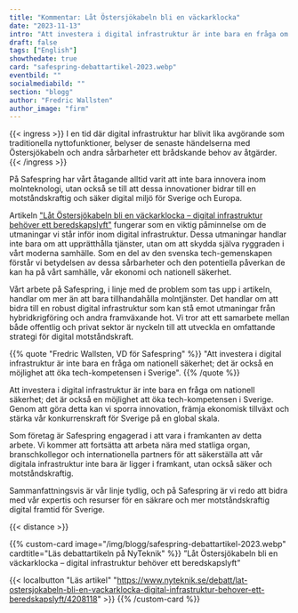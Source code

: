 ```yaml
---
title: "Kommentar: Låt Östersjökabeln bli en väckarklocka"
date: "2023-11-13"
intro: "Att investera i digital infrastruktur är inte bara en fråga om nationell säkerhet; det är också en möjlighet att öka tech-kompetensen i Sverige."
draft: false
tags: ["English"]
showthedate: true
card: "safespring-debattartikel-2023.webp"
eventbild: ""
socialmediabild: ""
section: "blogg"
author: "Fredric Wallsten"
author_image: "firm"
---
```



{{< ingress >}}
I en tid där digital infrastruktur har blivit lika avgörande som traditionella nyttofunktioner, belyser de senaste händelserna med Östersjökabeln och andra sårbarheter ett brådskande behov av åtgärder. 
{{< /ingress >}}

På Safespring har vårt åtagande alltid varit att inte bara innovera inom molnteknologi, utan också se till att dessa innovationer bidrar till en motståndskraftig och säker digital miljö för Sverige och Europa.

Artikeln ["Låt Östersjökabeln bli en väckarklocka – digital infrastruktur behöver ett beredskapslyft"](https://www.nyteknik.se/debatt/lat-ostersjokabeln-bli-en-vackarklocka-digital-infrastruktur-behover-ett-beredskapslyft/4208118) fungerar som en viktig påminnelse om de utmaningar vi står inför inom digital infrastruktur. Dessa utmaningar handlar inte bara om att upprätthålla tjänster, utan om att skydda själva ryggraden i vårt moderna samhälle. Som en del av den svenska tech-gemenskapen förstår vi betydelsen av dessa sårbarheter och den potentiella påverkan de kan ha på vårt samhälle, vår ekonomi och nationell säkerhet.

Vårt arbete på Safespring, i linje med de problem som tas upp i artikeln, handlar om mer än att bara tillhandahålla molntjänster. Det handlar om att bidra till en robust digital infrastruktur som kan stå emot utmaningar från hybridkrigföring och andra framväxande hot. Vi tror att ett samarbete mellan både offentlig och privat sektor är nyckeln till att utveckla en omfattande strategi för digital motståndskraft.

{{% quote "Fredric Wallsten, VD för Safespring" %}}
"Att investera i digital infrastruktur är inte bara en fråga om nationell säkerhet; det är också en möjlighet att öka tech-kompetensen i Sverige".
{{% /quote %}}

Att investera i digital infrastruktur är inte bara en fråga om nationell säkerhet; det är också en möjlighet att öka tech-kompetensen i Sverige. Genom att göra detta kan vi sporra innovation, främja ekonomisk tillväxt och stärka vår konkurrenskraft för Sverige på en global skala.

Som företag är Safespring engagerad i att vara i framkanten av detta arbete. Vi kommer att fortsätta att arbeta nära med statliga organ, branschkollegor och internationella partners för att säkerställa att vår digitala infrastruktur inte bara är ligger i framkant, utan också säker och motståndskraftig.

Sammanfattningsvis är vår linje tydlig, och på Safespring är vi redo att bidra med vår expertis och resurser för en säkrare och mer motståndskraftig digital framtid för Sverige.

{{< distance >}}

{{% custom-card image="/img/blogg/safespring-debattartikel-2023.webp" cardtitle="Läs debattartikeln på NyTeknik" %}}
”Låt Östersjökabeln bli en väckarklocka – digital infrastruktur behöver ett beredskapslyft”

{{< localbutton "Läs artikel" "https://www.nyteknik.se/debatt/lat-ostersjokabeln-bli-en-vackarklocka-digital-infrastruktur-behover-ett-beredskapslyft/4208118" >}}
{{% /custom-card %}}